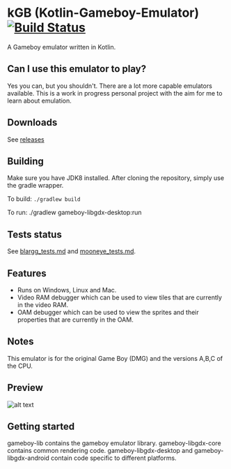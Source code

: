 # kGB (Kotlin-Gameboy-Emulator) [![Build Status](https://travis-ci.org/stan-roelofs/Kotlin-Gameboy-Emulator.svg?branch=master)](https://travis-ci.org/stan-roelofs/Kotlin-Gameboy-Emulator)
A Gameboy emulator written in Kotlin.

## Can I use this emulator to play?
Yes you can, but you shouldn't. There are a lot more capable emulators available. 
This is a work in progress personal project with the aim for me to learn about emulation.

## Downloads
See [releases](https://github.com/stan-roelofs/Kotlin-Gameboy-Emulator/releases)

## Building
Make sure you have JDK8 installed.
After cloning the repository, simply use the gradle wrapper.

To build:
`./gradlew build`

To run:
./gradlew gameboy-libgdx-desktop:run

## Tests status
See [blargg_tests.md](blargg_tests.md) and [mooneye_tests.md](mooneye_tests.md).

## Features
- Runs on Windows, Linux and Mac.
- Video RAM debugger which can be used to view tiles that are currently in the video RAM.
- OAM debugger which can be used to view the sprites and their properties that are currently in the OAM.

## Notes
This emulator is for the original Game Boy (DMG) and the versions A,B,C of the CPU.

## Preview
![alt text](https://media.giphy.com/media/Sr8w0qUxx9K9LhviS1/giphy.gif)

## Getting started
gameboy-lib contains the gameboy emulator library.
gameboy-libgdx-core contains common rendering code.
gameboy-libgdx-desktop and gameboy-libgdx-android contain code specific to different platforms. 
